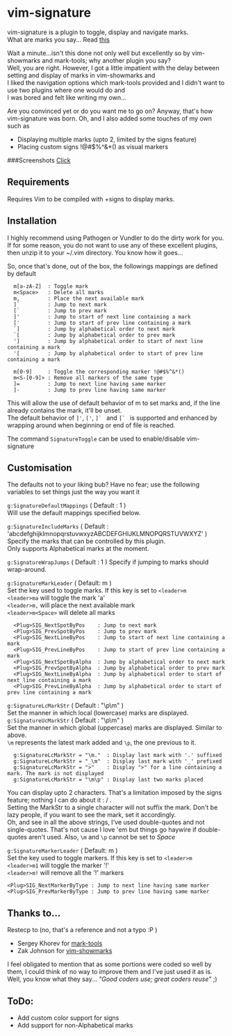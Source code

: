 # vim-signature
vim-signature is a plugin to toggle, display and navigate marks.  
What are marks you say... Read [this](http://vim.wikia.com/wiki/Using_marks)
  
Wait a minute...isn't this done not only well but excellently so by vim-showmarks
and mark-tools; why another plugin you say?  
Well, you are right. However, I got a little impatient with the delay between
setting and display of marks in vim-showmarks and  
I liked the navigation options which mark-tools provided and I didn't want to
use two plugins where one would do and  
I was bored and felt like writing my own...  
  
Are you convinced yet or do you want me to go on? Anyway, that's how vim-signature was born.
Oh, and I also added some touches of my own such as
* Displaying multiple marks (upto 2, limited by the signs feature)  
* Placing custom signs !@#$%^&*() as visual markers  
  
###Screenshots
[Click](http://imgur.com/a/bPp3m#0)


## Requirements
Requires Vim to be compiled with +signs to display marks.


## Installation
I highly recommend using Pathogen or Vundler to do the dirty work for you. If
for some reason, you do not want to use any of these excellent plugins, then
unzip it to your ~/.vim directory. You know how it goes...  

So, once that's done, out of the box, the followings mappings are defined by
default
````
  m[a-zA-Z]  : Toggle mark  
  m<Space>   : Delete all marks
  m,         : Place the next available mark
  ]`         : Jump to next mark
  [`         : Jump to prev mark
  ]'         : Jump to start of next line containing a mark  
  ['         : Jump to start of prev line containing a mark  
  `]         : Jump by alphabetical order to next mark  
  `[         : Jump by alphabetical order to prev mark  
  ']         : Jump by alphabetical order to start of next line containing a mark  
  '[         : Jump by alphabetical order to start of prev line containing a mark 

  m[0-9]     : Toggle the corresponding marker !@#$%^&*()
  m<S-[0-9]> : Remove all markers of the same type  
  ]=         : Jump to next line having same marker  
  ]-         : Jump to prev line having same marker  
````
This will allow the use of default behavior of m to set marks and, if the line
already contains the mark, it'll be unset.  
The default behavior of `]'`, `['`, ``]` `` and ``[` `` is supported and enhanced by
wrapping around when beginning or end of file is reached.  
  
The command `SignatureToggle` can be used to enable/disable vim-signature  
  

## Customisation
The defaults not to your liking bub? Have no fear; use the following
variables to set things just the way you want it  

`g:SignatureDefaultMappings` ( Default : 1 )  
Will use the default mappings specified below.  

`g:SignatureIncludeMarks` ( Default : 'abcdefghijklmnopqrstuvwxyzABCDEFGHIJKLMNOPQRSTUVWXYZ' )  
Specify the marks that can be controlled by this plugin.  
Only supports Alphabetical marks at the moment.  

`g:SignatureWrapJumps` ( Default : 1 )
Specify if jumping to marks should wrap-around.  

`g:SignatureMarkLeader` ( Default: m )  
Set the key used to toggle marks.  If this key is set to `<leader>m`  
`<leader>ma` will toggle the mark 'a'  
`<leader>m,` will place the next available mark  
`<leader>m<Space>` will delete all marks  
```
  <Plug>SIG_NextSpotByPos    : Jump to next mark  
  <Plug>SIG_PrevSpotByPos    : Jump to prev mark  
  <Plug>SIG_NextLineByPos    : Jump to start of next line containing a mark  
  <Plug>SIG_PrevLineByPos    : Jump to start of prev line containing a mark  
  <Plug>SIG_NextSpotByAlpha  : Jump by alphabetical order to next mark  
  <Plug>SIG_PrevSpotByAlpha  : Jump by alphabetical order to prev mark  
  <Plug>SIG_NextLineByAlpha  : Jump by alphabetical order to start of next line containing a mark  
  <Plug>SIG_PrevLineByAlpha  : Jump by alphabetical order to start of prev line containing a mark  
```
  
`g:SignatureLcMarkStr` ( Default : "\p\m" )  
Set the manner in which local (lowercase) marks are displayed.  
`g:SignatureUcMarkStr` ( Default : "\p\m" )  
Set the manner in which global (uppercase) marks are displayed. Similar to above.  
`\m` represents the latest mark added and `\p`, the one previous to it.
````
  g:SignatureLcMarkStr = "\m."  : Display last mark with '.' suffixed  
  g:SignatureLcMarkStr = "_\m"  : Display last mark with '_' prefixed  
  g:SignatureLcMarkStr = ">"    : Display ">" for a line containing a mark. The mark is not displayed  
  g:SignatureLcMarkStr = "\m\p" : Display last two marks placed  
````
You can display upto 2 characters. That's a limitation imposed by the signs
feature; nothing I can do about it : / .  
Setting the MarkStr to a single character will not suffix the mark.
Don't be lazy people, if you want to see the mark, set it accordingly.  
Oh, and see in all the above strings, I've used double-quotes and not
single-quotes. That's not cause I love 'em but things go haywire if
double-quotes aren't used. Also, `\m` and `\p` cannot be set to _Space_  

`g:SignatureMarkerLeader` ( Default: m )  
Set the key used to toggle markers.  If this key is set to `<leader>m`  
`<leader>m1` will toggle the marker '!'  
`<leader>m!` will remove all the '!' markers  
```
<Plug>SIG_NextMarkerByType : Jump to next line having same marker  
<Plug>SIG_PrevMarkerByType : Jump to prev line having same marker  
```

## Thanks to...
Restecp to (no, that's a reference and not a typo :P )  
* Sergey Khorev for [mark-tools](http://www.vim.org/scripts/script.php?script_id=2929)
* Zak Johnson for [vim-showmarks](https://github.com/zakj/vim-showmarks)  

I feel obligated to mention that as some portions were coded so well by
them, I could think of no way to improve them and I've just used it as is.  
Well, you know what they say... _"Good coders use; great coders reuse"_ ;)


## ToDo:
* Add custom color support for signs
* Add support for non-Alphabetical marks
